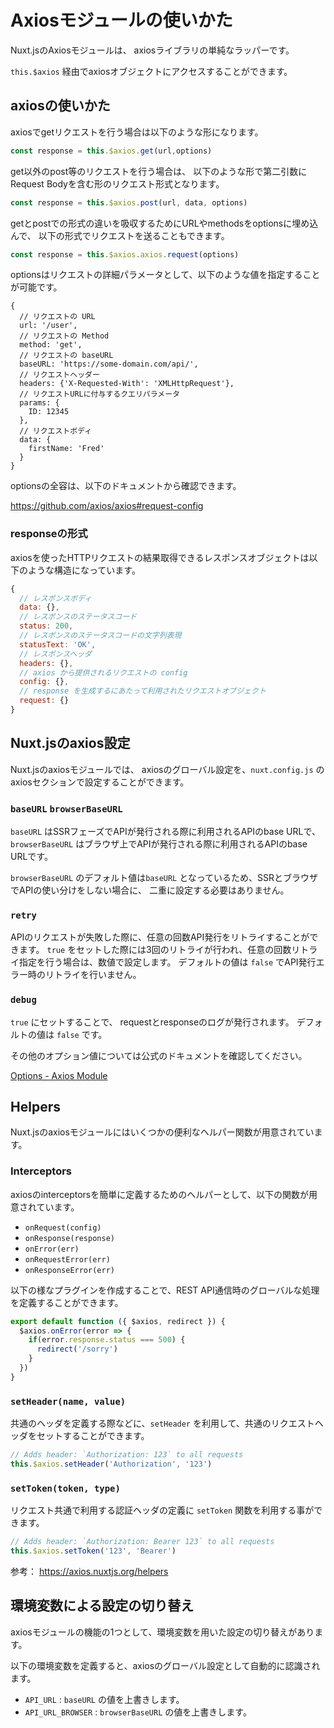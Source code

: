 # Axiosモジュールの使いかた

Nuxt.jsのAxiosモジュールは、 axiosライブラリの単純なラッパーです。

`this.$axios` 経由でaxiosオブジェクトにアクセスすることができます。

## axiosの使いかた

axiosでgetリクエストを行う場合は以下のような形になります。

```js
const response = this.$axios.get(url,options)
```

get以外のpost等のリクエストを行う場合は、
以下のような形で第二引数にRequest Bodyを含む形のリクエスト形式となります。

```js
const response = this.$axios.post(url, data, options)
```

getとpostでの形式の違いを吸収するためにURLやmethodsをoptionsに埋め込んで、
以下の形式でリクエストを送ることもできます。

```js
const response = this.$axios.axios.request(options)
```

optionsはリクエストの詳細パラメータとして、以下のような値を指定することが可能です。

```JS
{
  // リクエストの URL 
  url: '/user',
  // リクエストの Method
  method: 'get', 
  // リクエストの baseURL
  baseURL: 'https://some-domain.com/api/',
  // リクエストヘッダー
  headers: {'X-Requested-With': 'XMLHttpRequest'},
  // リクエストURLに付与するクエリパラメータ
  params: {
    ID: 12345
  },
  // リクエストボディ
  data: {
    firstName: 'Fred'
  }
}
```

optionsの全容は、以下のドキュメントから確認できます。

https://github.com/axios/axios#request-config

### responseの形式

axiosを使ったHTTPリクエストの結果取得できるレスポンスオブジェクトは以下のような構造になっています。

```js
{
  // レスポンスボディ
  data: {},
  // レスポンスのステータスコード
  status: 200,
  // レスポンスのステータスコードの文字列表現
  statusText: 'OK',
  // レスポンスヘッダ
  headers: {},
  // axios から提供されるリクエストの config
  config: {},
  // response を生成するにあたって利用されたリクエストオブジェクト
  request: {}
}
```

## Nuxt.jsのaxios設定

Nuxt.jsのaxiosモジュールでは、 axiosのグローバル設定を、`nuxt.config.js` のaxiosセクションで設定することができます。

### `baseURL` `browserBaseURL`

`baseURL` はSSRフェーズでAPIが発行される際に利用されるAPIのbase URLで、
`browserBaseURL` はブラウザ上でAPIが発行される際に利用されるAPIのbase URLです。

`browserBaseURL` のデフォルト値は`baseURL` となっているため、SSRとブラウザでAPIの使い分けをしない場合に、
二重に設定する必要はありません。

### `retry`

APIのリクエストが失敗した際に、任意の回数API発行をリトライすることができます。
`true` をセットした際には3回のリトライが行われ、任意の回数リトライ指定を行う場合は、数値で設定します。
デフォルトの値は `false` でAPI発行エラー時のリトライを行いません。

### `debug`

`true` にセットすることで、 requestとresponseのログが発行されます。
デフォルトの値は `false` です。

その他のオプション値については公式のドキュメントを確認してください。

[Options - Axios Module](https://axios.nuxtjs.org/options)

## Helpers

Nuxt.jsのaxiosモジュールにはいくつかの便利なヘルパー関数が用意されています。

### Interceptors

axiosのinterceptorsを簡単に定義するためのヘルパーとして、以下の関数が用意されています。

- `onRequest(config)`
- `onResponse(response)`
- `onError(err)`
- `onRequestError(err)`
- `onResponseError(err)`

以下の様なプラグインを作成することで、REST API通信時のグローバルな処理を定義することができます。

```js
export default function ({ $axios, redirect }) {
  $axios.onError(error => {
    if(error.response.status === 500) {
      redirect('/sorry')
    }
  })
}
```

### `setHeader(name, value)`

共通のヘッダを定義する際などに、`setHeader` を利用して、共通のリクエストヘッダをセットすることができます。

```js
// Adds header: `Authorization: 123` to all requests
this.$axios.setHeader('Authorization', '123')
```

### `setToken(token, type)`

リクエスト共通で利用する認証ヘッダの定義に `setToken` 関数を利用する事ができます。

```js
// Adds header: `Authorization: Bearer 123` to all requests
this.$axios.setToken('123', 'Bearer')
```

参考： https://axios.nuxtjs.org/helpers

## 環境変数による設定の切り替え

axiosモジュールの機能の1つとして、環境変数を用いた設定の切り替えがあります。

以下の環境変数を定義すると、axiosのグローバル設定として自動的に認識されます。

- `API_URL` : `baseURL` の値を上書きします。
- `API_URL_BROWSER` : `browserBaseURL` の値を上書きします。




